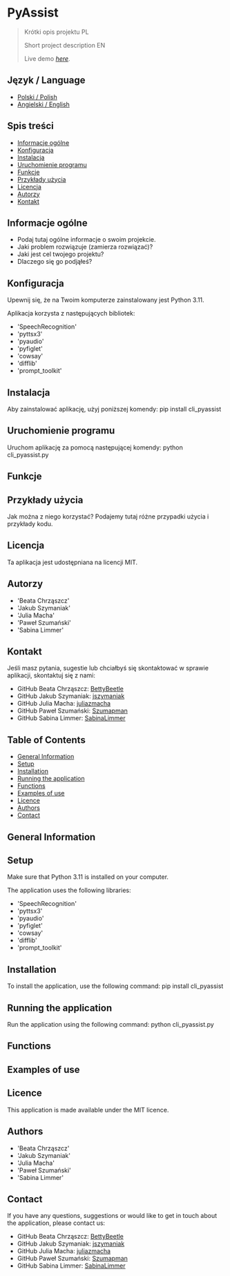 # PyAssist

> Krótki opis projektu PL
>
> Short project description EN
>
> Live demo [_here_](https://www.example.com). <!-- If you have the project hosted somewhere, include the link here. -->

## Język / Language

- [Polski / Polish](#spis-treści)
- [Angielski / English](#table-of-contents)

## Spis treści

- [Informacje ogólne](#informacje-ogólne)
- [Konfiguracja](#konfiguracja)
- [Instalacja](#instalacja)
- [Uruchomienie programu](#uruchomienie-programu)
- [Funkcje](#funkcje)
- [Przykłady użycia](#przykłady-użycia)
- [Licencja](#licencja)
- [Autorzy](#autorzy)
- [Kontakt](#kontakt)

## Informacje ogólne

- Podaj tutaj ogólne informacje o swoim projekcie.
- Jaki problem rozwiązuje (zamierza rozwiązać)?
- Jaki jest cel twojego projektu?
- Dlaczego się go podjąłeś?
<!-- Nie musisz odpowiadać na wszystkie pytania - tylko na te, które są istotne dla Twojego projektu. -->

## Konfiguracja

Upewnij się, że na Twoim komputerze zainstalowany jest Python 3.11.

Aplikacja korzysta z następujących bibliotek:

- 'SpeechRecognition'
- 'pyttsx3'
- 'pyaudio'
- 'pyfiglet'
- 'cowsay'
- 'difflib'
- 'prompt_toolkit'

## Instalacja

Aby zainstalować aplikację, użyj poniższej komendy:
pip install cli_pyassist

## Uruchomienie programu

Uruchom aplikację za pomocą następującej komendy:
python cli_pyassist.py

## Funkcje

## Przykłady użycia

Jak można z niego korzystać?
Podajemy tutaj różne przypadki użycia i przykłady kodu.

## Licencja

Ta aplikacja jest udostępniana na licencji MIT.

## Autorzy

- 'Beata Chrząszcz'
- 'Jakub Szymaniak'
- 'Julia Macha'
- 'Paweł Szumański'
- 'Sabina Limmer'

## Kontakt

Jeśli masz pytania, sugestie lub chciałbyś się skontaktować w sprawie aplikacji, skontaktuj się z nami:

- GitHub Beata Chrząszcz: [BettyBeetle](https://github.com/BettyBeetle)
- GitHub Jakub Szymaniak: [jszymaniak](https://github.com/jszymaniak)
- GitHub Julia Macha: [juliazmacha](https://github.com/juliazmacha)
- GitHub Paweł Szumański: [Szumapman](https://github.com/Szumapman)
- GitHub Sabina Limmer: [SabinaLimmer](https://github.com/SabinaLimmer)

## Table of Contents

- [General Information](#general-information)
- [Setup](#setup)
- [Installation](#installation)
- [Running the application](#running-the-application)
- [Functions](#functions)
- [Examples of use](#example-of-use)
- [Licence](#licence)
- [Authors](#authors)
- [Contact](#contact)

## General Information

## Setup

Make sure that Python 3.11 is installed on your computer.

The application uses the following libraries:

- 'SpeechRecognition'
- 'pyttsx3'
- 'pyaudio'
- 'pyfiglet'
- 'cowsay'
- 'difflib'
- 'prompt_toolkit'

## Installation

To install the application, use the following command:
pip install cli_pyassist

## Running the application

Run the application using the following command:
python cli_pyassist.py

## Functions

## Examples of use

## Licence

This application is made available under the MIT licence.

## Authors

- 'Beata Chrząszcz'
- 'Jakub Szymaniak'
- 'Julia Macha'
- 'Paweł Szumański'
- 'Sabina Limmer'

## Contact

If you have any questions, suggestions or would like to get in touch about the application, please contact us:

- GitHub Beata Chrząszcz: [BettyBeetle](https://github.com/BettyBeetle)
- GitHub Jakub Szymaniak: [jszymaniak](https://github.com/jszymaniak)
- GitHub Julia Macha: [juliazmacha](https://github.com/juliazmacha)
- GitHub Paweł Szumański: [Szumapman](https://github.com/Szumapman)
- GitHub Sabina Limmer: [SabinaLimmer](https://github.com/SabinaLimmer)
